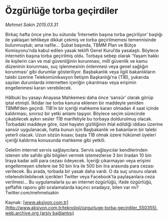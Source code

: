 # Özgürlüğe torba geçirdiler

*Mehmet Sakin 2015.03.31*

<div class="pNewsDetailMainContent" itemprop="articleBody">
 <p>
  Birkaç hafta önce yine bu sütunda ‘İnternetin başına torba geçiriliyor’ başlığı ile yaklaşan tehlikeye dikkat çekmiş ve torba geçirilmemesi temennisinde bulunmuştuk; ama nafile… Şubat başında, TBMM Plan ve Bütçe Komisyonu’nda kabul edilen yasak teklifi Genel Kurul’da yasalaştı. Böylece internetin başına torba geçirilmiş oldu. Torbaya sebep olarak ‘Yaşam hakkı ile kişilerin can ve mal güvenliğinin korunması, millî güvenlik ve kamu düzeninin korunması, suç işlenmesinin önlenmesi veya genel sağlığın korunması’ gibi durumlar gösteriliyor. Başbakanlık veya ilgili bakanlıkların talebi üzerine Telekomünikasyon İletişim Başkanlığı’na (TİB), yukarıda sayılan durumlarda internetten içeriğin çıkarılması veya erişimin engellenmesi kararı verebilecek.
 </p>
 <p>
  Hâlbuki bu yasayı Anayasa Mahkemesi daha önce ‘sansür’ olarak görüp iptal etmişti. İktidar ise torba kanuna eklenen bir maddeyle yeniden TBMM’den geçirdi. TİB’in bir içeriği mahkeme kararı olmadan 4 saat içinde kaldırması, sınırsız bir yetki anlamı taşıyor. Böylece seçim sürecinde çıkabilecek aykırı sesler TİB marifetiyle bu torbaya doldurulmuş olacak. Torbadaki maddeye göre, özel hayatın gizliliğinin ihlal edildiği iddiası üzerine sansür uygulanacak, hatta bunun için Başbakanlık ve bakanların bir talebi yeterli olacak. Uzun sözün kısası; başta TİB olmak üzere hükümet üyeleri içeriği kaldırma konusunda mahkeme gibi yetkili.
 </p>
 <p>
  Gelelim internet servis sağlayıcılara. Servis sağlayıcılar kendilerinden istenen site sahibi gibi bilgileri vermek istemezlerse 3 bin liradan 10 bin liraya kadar adli para cezası ödeyecek. İçeriği çıkarmayan veya erişimi engellemeyen sitelere ise 50 bin lira ile 500 bin lira arasında para cezası verilecek. Bu arada, torbada bir yasak daha vardı. O da suç unsuru olarak nitelendirilebilecek içerikleri Twitter veya Facebook’ta paylaşanlara ceza verilmesi... Bu uygulamalarla şu an internet özgürlüğü, ifade özgürlüğü, şeffaflık raporu gibi sıralamalarda kaçıncı sıradayız, bilen var mı?
  <br>
   Twitter.com/mehmetsakin
  </br>
 </p>
</div>


Kaynak: [www.aksiyon.com.tr](http://www.aksiyon.com.tr/teknoloji/ozgurluge-torba-gecirdiler_550355), [web.archive.org (arşiv bağlantısı)](http://web.archive.org/web/20150406101126/http://www.aksiyon.com.tr/teknoloji/ozgurluge-torba-gecirdiler_550355)
